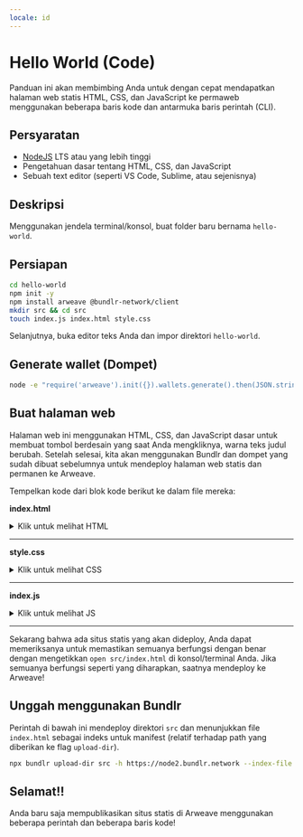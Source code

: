 ```yaml
---
locale: id
---
```


# Hello World (Code)

Panduan ini akan membimbing Anda untuk dengan cepat mendapatkan halaman web statis HTML, CSS, dan JavaScript ke permaweb menggunakan beberapa baris kode dan antarmuka baris perintah (CLI).

## Persyaratan

* [NodeJS](https://nodejs.org) LTS atau yang lebih tinggi
* Pengetahuan dasar tentang HTML, CSS, dan JavaScript
* Sebuah text editor (seperti VS Code, Sublime, atau sejenisnya)

## Deskripsi

Menggunakan jendela terminal/konsol, buat folder baru bernama `hello-world`.

## Persiapan

```sh
cd hello-world
npm init -y
npm install arweave @bundlr-network/client
mkdir src && cd src
touch index.js index.html style.css
```

Selanjutnya, buka editor teks Anda dan impor direktori `hello-world`.

## Generate wallet (Dompet)

```sh
node -e "require('arweave').init({}).wallets.generate().then(JSON.stringify).then(console.log.bind(console))" > wallet.json
```

## Buat halaman web

Halaman web ini menggunakan HTML, CSS, dan JavaScript dasar untuk membuat tombol berdesain yang saat Anda mengkliknya, warna teks judul berubah. Setelah selesai, kita akan menggunakan Bundlr dan dompet yang sudah dibuat sebelumnya untuk mendeploy halaman web statis dan permanen ke Arweave.

Tempelkan kode dari blok kode berikut ke dalam file mereka:

**index.html**

<details>
<summary>Klik untuk melihat HTML</summary>

```html
<!DOCTYPE html>
<html lang="en">
<head>
  <meta charset="UTF-8">
  <meta http-equiv="X-UA-Compatible" content="IE=edge">
  <meta name="viewport" content="width=device-width, initial-scale=1.0">
  <link rel="stylesheet" type="text/css" href="style.css">
  <script src="index.js"></script>
  <title>Cookbook Hello World!</title>
</head>

<body>
  <button onclick="changeColor()" class="button">Click Me!</button>
  <h1 id="main">Hello World!</h1>
</body>

</html>
```

</details>
<hr />

**style.css**

<details>
<summary>Klik untuk melihat CSS</summary>

```css
.button {
  padding: '10px';
  background-color: #4CAF50;
}
```

</details>
<hr />

**index.js**

<details>
<summary>Klik untuk melihat JS</summary>

```javascript
function changeColor() {
  const header = document.getElementById("main");
  header.style.color === "" ? header.style.color = "red" : header.style.color = ""
}
```

</details>

<hr />

Sekarang bahwa ada situs statis yang akan dideploy, Anda dapat memeriksanya untuk memastikan semuanya berfungsi dengan benar dengan mengetikkan `open src/index.html` di konsol/terminal Anda. Jika semuanya berfungsi seperti yang diharapkan, saatnya mendeploy ke Arweave!

## Unggah menggunakan Bundlr

Perintah di bawah ini mendeploy direktori `src` dan menunjukkan file `index.html` sebagai indeks untuk manifest (relatif terhadap path yang diberikan ke flag `upload-dir`).

```sh
npx bundlr upload-dir src -h https://node2.bundlr.network --index-file index.html -c arweave -w ./wallet.json
```

## Selamat!!

Anda baru saja mempublikasikan situs statis di Arweave menggunakan beberapa perintah dan beberapa baris kode!
